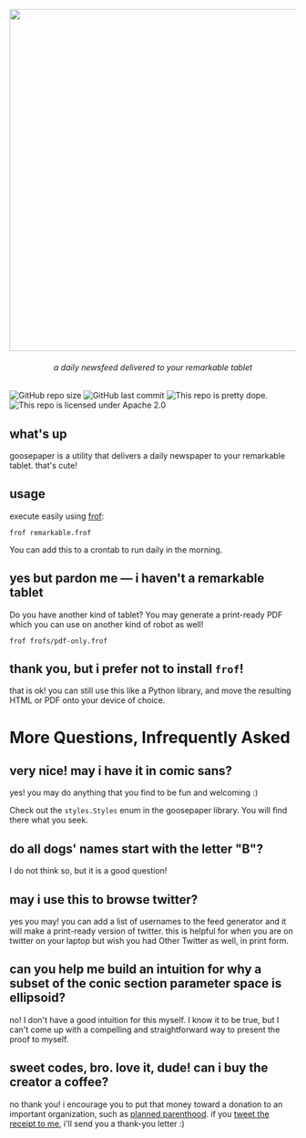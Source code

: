 <p align=center><img align=center src='https://user-images.githubusercontent.com/693511/76271213-1eaf5680-624e-11ea-95c6-2eb490e0eef6.png' width=600 /></p>
<h6 align=center>a daily newsfeed delivered to your remarkable tablet</h6>

![GitHub repo size](https://img.shields.io/github/repo-size/j6k4m8/goosepaper?style=for-the-badge) ![GitHub last commit](https://img.shields.io/github/last-commit/j6k4m8/goosepaper?style=for-the-badge)
![This repo is pretty dope.](https://img.shields.io/badge/pretty%20dope-%F0%9F%91%8C-blue?style=for-the-badge) ![This repo is licensed under Apache 2.0](https://img.shields.io/github/license/j6k4m8/goosepaper?style=for-the-badge)


## what's up

goosepaper is a utility that delivers a daily newspaper to your remarkable tablet. that's cute!

## usage

execute easily using [frof](https://github.com/j6k4m8/frof):

```shell
frof remarkable.frof
```

You can add this to a crontab to run daily in the morning.


## yes but pardon me — i haven't a remarkable tablet

Do you have another kind of tablet? You may generate a print-ready PDF which you can use on another kind of robot as well!

```shell
frof frofs/pdf-only.frof
```

## thank you, but i prefer not to install `frof`!

that is ok! you can still use this like a Python library, and move the resulting HTML or PDF onto your device of choice.


# More Questions, Infrequently Asked

## very nice! may i have it in comic sans?

yes! you may do anything that you find to be fun and welcoming :)

Check out the `styles.Styles` enum in the goosepaper library. You will find there what you seek.

## do all dogs' names start with the letter "B"?

I do not think so, but it is a good question!

## may i use this to browse twitter?

yes you may! you can add a list of usernames to the feed generator and it will make a print-ready version of twitter. this is helpful for when you are on twitter on your laptop but wish you had Other Twitter as well, in print form.

## can you help me build an intuition for why a subset of the conic section parameter space is ellipsoid?

no! I don't have a good intuition for this myself. I know it to be true, but I can't come up with a compelling and straightforward way to present the proof to myself.


## sweet codes, bro. love it, dude! can i buy the creator a coffee?

no thank you! i encourage you to put that money toward a donation to an important organization, such as [planned parenthood](https://www.plannedparenthood.org/get-involved/other-ways-give). if you [tweet the receipt to me](https://twitter.com/j6m8), i'll send you a thank-you letter :)
